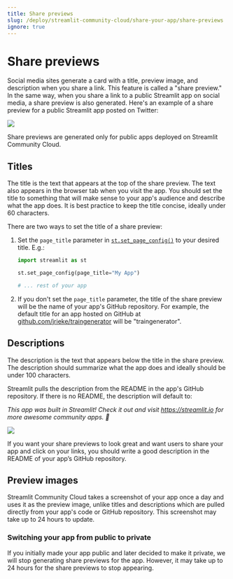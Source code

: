 ```yaml
---
title: Share previews
slug: /deploy/streamlit-community-cloud/share-your-app/share-previews
ignore: true
---
```


# Share previews

Social media sites generate a card with a title, preview image, and description when you share a link. This feature is called a "share preview." In the same way, when you share a link to a public Streamlit app on social media, a share preview is also generated. Here's an example of a share preview for a public Streamlit app posted on Twitter:

<div style={{ marginLeft: '3em' }}>
    <Flex>
    <Image caption="Share preview for a public Streamlit app" src="/images/streamlit-community-cloud/share-preview-twitter-annotated.png" />
    </Flex>
</div>

<Note>

Share previews are generated only for public apps deployed on Streamlit Community Cloud.

</Note>

## Titles

The title is the text that appears at the top of the share preview. The text also appears in the browser tab when you visit the app. You should set the title to something that will make sense to your app's audience and describe what the app does. It is best practice to keep the title concise, ideally under 60 characters.

There are two ways to set the title of a share preview:

1. Set the `page_title` parameter in [`st.set_page_config()`](/develop/api-reference/configuration/st.set_page_config) to your desired title. E.g.:

   ```python
   import streamlit as st

   st.set_page_config(page_title="My App")

   # ... rest of your app
   ```

2. If you don't set the `page_title` parameter, the title of the share preview will be the name of your app's GitHub repository. For example, the default title for an app hosted on GitHub at <a href="https://github.com/jrieke/traingenerator" target="_blank">github.com/jrieke/traingenerator</a> will be "traingenerator".

## Descriptions

The description is the text that appears below the title in the share preview. The description should summarize what the app does and ideally should be under 100 characters.

Streamlit pulls the description from the README in the app's GitHub repository. If there is no README, the description will default to:

_This app was built in Streamlit! Check it out and visit https://streamlit.io for more awesome community apps. 🎈_

<div style={{ marginLeft: '6em' }}>
    <Flex>
    <Image caption="Default share preview when a description is missing" src="/images/streamlit-community-cloud/share-preview-private-app.png" />
    </Flex>
</div>

If you want your share previews to look great and want users to share your app and click on your links, you should write a good description in the README of your app’s GitHub repository.

## Preview images

Streamlit Community Cloud takes a screenshot of your app once a day and uses it as the preview image, unlike titles and descriptions which are pulled directly from your app's code or GitHub repository. This screenshot may take up to 24 hours to update.

### Switching your app from public to private

If you initially made your app public and later decided to make it private, we will stop generating share previews for the app. However, it may take up to 24 hours for the share previews to stop appearing.
